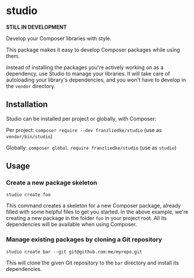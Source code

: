 # studio

**STILL IN DEVELOPMENT**

Develop your Composer libraries with style.

This package makes it easy to develop Composer packages while using them.

Instead of installing the packages you're actively working on as a dependency, use Studio to manage your libraries.
It will take care of autoloading your library's dependencies, and you won't have to develop in the `vendor` directory.

## Installation

Studio can be installed per project or globally, with Composer:

Per project: `composer require --dev franzliedke/studio`
(use as `vendor/bin/studio`)

Globally: `composer global require franzliedke/studio`
(use as `studio`)

## Usage

### Create a new package skeleton

    studio create foo

This command creates a skeleton for a new Composer package, already filled with some helpful files to get you started.
In the above example, we're creating a new package in the folder `foo` in your project root.
All its dependencies will be available when using Composer.

### Manage existing packages by cloning a Git repository

    studio create bar --git git@github.com:me/myrepo.git

This will clone the given Git repository to the `bar` directory and install its dependencies.
